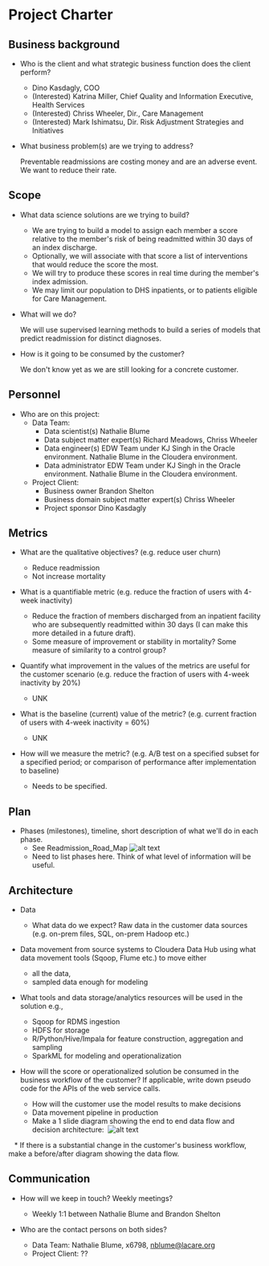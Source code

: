 # Project Charter

## Business background

* Who is the client and what strategic business function does the client perform?

	* Dino Kasdagly, COO
	* (Interested) Katrina Miller, Chief Quality and Information Executive, Health Services
	* (Interested) Chriss Wheeler, Dir., Care Management
	* (Interested) Mark Ishimatsu, Dir. Risk Adjustment Strategies and Initiatives

* What business problem(s) are we trying to address?

	Preventable readmissions are costing money and are an adverse event. We want to reduce their rate. 

## Scope
* What data science solutions are we trying to build?

	* We are trying to build a model to assign each member a score relative to the member's risk of being readmitted within 30 days of an index discharge. 
	* Optionally, we will associate with that score a list of interventions that would reduce the score the most. 
	* We will try to produce these scores in real time during the member's index admission.
	* We may limit our population to DHS inpatients, or to patients eligible for Care Management. 
	
* What will we do?

	We will use supervised learning methods to build a series of models that predict readmission for distinct diagnoses. 
	
* How is it going to be consumed by the customer?

	We don't know yet as we are still looking for a concrete customer. 

## Personnel
* Who are on this project:
	* Data Team:
		* Data scientist(s)
			Nathalie Blume
		* Data subject matter expert(s) 
			Richard Meadows, Chriss Wheeler
		* Data engineer(s)
			EDW Team under KJ Singh in the Oracle environment. Nathalie Blume in the Cloudera environment.
		* Data administrator
			EDW Team under KJ Singh in the Oracle environment. Nathalie Blume in the Cloudera environment.
	* Project Client:
		* Business owner
			Brandon Shelton
		* Business domain subject matter expert(s)
			Chriss Wheeler
		* Project sponsor
			Dino Kasdagly
	
## Metrics
* What are the qualitative objectives? (e.g. reduce user churn)
	* Reduce readmission
	* Not increase mortality
	
* What is a quantifiable metric  (e.g. reduce the fraction of users with 4-week inactivity)
	* Reduce the fraction of members discharged from an inpatient facility who are subsequently readmitted within 30 days (I can make this more detailed in a future draft).
	* Some measure of improvement or stability in mortality? Some measure of similarity to a control group?
	
* Quantify what improvement in the values of the metrics are useful for the customer scenario (e.g. reduce the  fraction of users with 4-week inactivity by 20%) 
	* UNK
* What is the baseline (current) value of the metric? (e.g. current fraction of users with 4-week inactivity = 60%)
	* UNK
	
* How will we measure the metric? (e.g. A/B test on a specified subset for a specified period; or comparison of performance after implementation to baseline)
	* Needs to be specified.

## Plan
* Phases (milestones), timeline, short description of what we'll do in each phase.
	* See Readmission_Road_Map ![alt text](https://dsghe.lacare.org/nblume/Readmissions/Docs/Project/Project-Artifacts/Project-Updates/Project-Artifacts/Readmission_Road_Map)	
	* Need to list phases here. Think of what level of information will be useful. 

## Architecture
* Data
  * What data do we expect? Raw data in the customer data sources (e.g. on-prem files, SQL, on-prem Hadoop etc.)
* Data movement from source systems to Cloudera Data Hub using what data movement tools (Sqoop, Flume etc.) to move either
  * all the data, 
  * sampled data enough for modeling 

* What tools and data storage/analytics resources will be used in the solution e.g.,
  * Sqoop for RDMS ingestion
  * HDFS for storage
  * R/Python/Hive/Impala for feature construction, aggregation and sampling
  * SparkML for modeling and operationalization
* How will the score or operationalized solution be consumed in the business workflow of the customer? If applicable, write down pseudo code for the APIs of the web service calls.
  * How will the customer use the model results to make decisions
  * Data movement pipeline in production
  * Make a 1 slide diagram showing the end to end data flow and decision architecture:
  ![alt text](https://dsghe.lacare.org/bshelton/DataScience-ProjectTemplate/blob/master/Docs/Project/Project-Artifacts/data-science-template-flow.png)
  
    * If there is a substantial change in the customer's business workflow, make a before/after diagram showing the data flow.

## Communication
* How will we keep in touch? Weekly meetings?
	* Weekly 1:1 between Nathalie Blume and Brandon Shelton
	
* Who are the contact persons on both sides?
	* Data Team: Nathalie Blume, x6798, nblume@lacare.org
	* Project Client: ??
